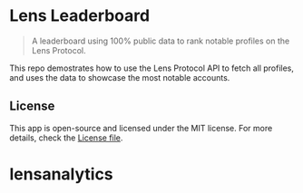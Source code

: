 # Lens Leaderboard

> A leaderboard using 100% public data to rank notable profiles on the Lens Protocol.

This repo demostrates how to use the Lens Protocol API to fetch all profiles, and uses the data to showcase the most notable accounts.

## License

This app is open-source and licensed under the MIT license. For more details, check the [License file](LICENSE).
# lensanalytics
